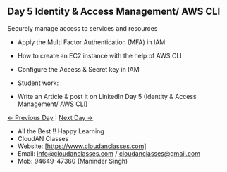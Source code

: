 ## Day 5 Identity & Access Management/ AWS CLI
Securely manage access to services and resources

- Apply the Multi Factor Authentication (MFA) in IAM
  
- How to create an EC2 instance with the help of AWS CLI
  
- Configure the Access & Secret key in IAM
  
- Student work:
- Write an Article & post it on LinkedIn Day 5 (Identity & Access Management/ AWS CLI)

[← Previous Day](../Day04/README.md) | [Next Day →](../Day06/README.md)

- All the Best !! Happy Learning
- CloudAN Classes
- Website: [https://www.cloudanclasses.com]
- Email: info@cloudanclasses.com / cloudanclasses@gmail.com
- Mob: 94649-47360 (Maninder Singh)

